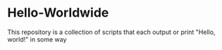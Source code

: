 # Hello-Worldwide
This repository is a collection of scripts that each output or print "Hello, world!" in some way

